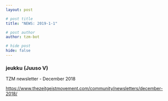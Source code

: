 ```yaml
---
layout: post

# post title
title: "NEWS: 2019-1-1"

# post author
author: tzm-bot

# hide post
hide: false
---
```


### jeukku (Juuso V)

TZM newsletter - December 2018

https://www.thezeitgeistmovement.com/community/newsletters/december-2018/


